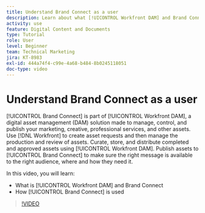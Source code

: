```yaml
---
title: Understand Brand Connect as a user
description: Learn about what [!UICONTROL Workfront DAM] and Brand Connect are and how they are used.
activity: use
feature: Digital Content and Documents
type: Tutorial
role: User
level: Beginner
team: Technical Marketing
jira: KT-8983
exl-id: 444a74f4-c99e-4a68-b484-8b0245118051
doc-type: video
---
```

# Understand Brand Connect as a user

[!UICONTROL Brand Connect] is part of [!UICONTROL Workfront DAM], a digital asset management (DAM) solution made to manage, control, and publish your marketing, creative, professional services, and other assets. Use [!DNL Workfront] to create asset requests and then manage the production and review of assets. Curate, store, and distribute completed and approved assets using [!UICONTROL Workfront DAM]. Publish assets to [!UICONTROL Brand Connect] to make sure the right message is available to the right audience, where and how they need it.

In this video, you will learn:

* What is [!UICONTROL Workfront DAM] and Brand Connect
* How [!UICONTROL Brand Connect] is used

>[!VIDEO](https://video.tv.adobe.com/v/335245/?quality=12&learn=on)
